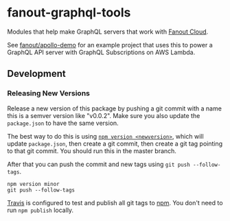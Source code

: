 # fanout-graphql-tools

Modules that help make GraphQL servers that work with [Fanout Cloud](https://fanout.io/cloud/).

See [fanout/apollo-demo](https://github.com/fanout/apollo-demo) for an example project that uses this to power a GraphQL API server with GraphQL Subscriptions on AWS Lambda.

## Development

### Releasing New Versions

Release a new version of this package by pushing a git commit with a name this is a semver version like "v0.0.2".
Make sure you also update the `package.json` to have the same version.

The best way to do this is using [`npm version <newversion>`](https://docs.npmjs.com/cli/version), which will update `package.json`, then create a git commit, then create a git tag pointing to that git commit. You should run this in the master branch.

After that you can push the commit and new tags using `git push --follow-tags`.

```
npm version minor
git push --follow-tags
```

[Travis](https://travis-ci.org/fanout/fanout-graphql-tools) is configured to test and publish all git tags to [npm](https://www.npmjs.com/package/fanout-graphql-tools). You don't need to run `npm publish` locally.

